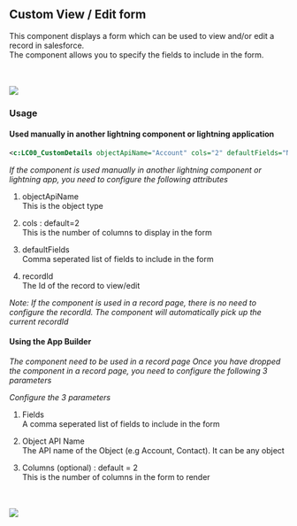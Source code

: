 ## Custom View / Edit form 

This component displays a form which can be used to view and/or edit a record in salesforce.<br>
The component allows you to specify the fields to include in the form.

<br><br>
<a href="https://githubsfdeploy.herokuapp.com/?owner=kureem&repo=spoon-customdetails" target="_blank"> <img src="https://andrewfawcett.files.wordpress.com/2014/09/deploy.png"></a>
<br>

### Usage

#### Used manually in another lightning component or lightning application
```xml
<c:LC00_CustomDetails objectApiName="Account" cols="2" defaultFields="Name,AccountNumber" recordId="0011r00001mRsvmAAC"/>
```
*If the component is used manually in another lightning component or lightning app, you need to configure the following attributes*
1. objectApiName<br>
This is the object type

2. cols : default=2<br>
This is the number of columns to display in the form

3. defaultFields<br>
Comma seperated list of fields to include in the form

4. recordId<br>
The Id of the record to view/edit

*Note: If the component is used in a record page, there is no need to configure the recordId. The component will automatically pick up the current recordId*

#### Using the App Builder
*The component need to be used in a record page*
*Once you have dropped the component in a record page, you need to configure the following 3 parameters*

*Configure the 3 parameters*

1. Fields<br>
A comma seperated list of fields to include in the form

2. Object API Name<br>
The API name of the Object (e.g Account, Contact). It can be any object

3. Columns (optional) : default = 2<br>
This is the number of columns in the form to render

<br><br>
<a href="https://githubsfdeploy.herokuapp.com/?owner=kureem&repo=spoon-customdetails" target="_blank"> <img src="https://andrewfawcett.files.wordpress.com/2014/09/deploy.png"></a>

